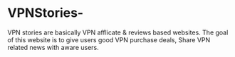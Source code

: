 # VPNStories-
VPN stories are basically VPN afflicate  &amp; reviews based websites. The goal of this website is to give users good VPN purchase deals, Share VPN related news with aware users. 
